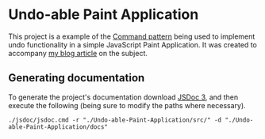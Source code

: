 Undo-able Paint Application
===========================
This project is a example of the [Command pattern][1] being used to implement undo functionality in a simple JavaScript Paint Application. It was created to accompany [my blog article][2] on the subject.

Generating documentation
------------------------
To generate the project's documentation download [JSDoc 3][3], and then execute the following (being sure to modify the paths where necessary).

    ./jsdoc/jsdoc.cmd -r "./Undo-able-Paint-Application/src/" -d "./Undo-able-Paint-Application/docs"


  [1]: https://en.wikipedia.org/wiki/Command_pattern
  [2]: http://
  [3]: https://github.com/jsdoc3/jsdoc.git